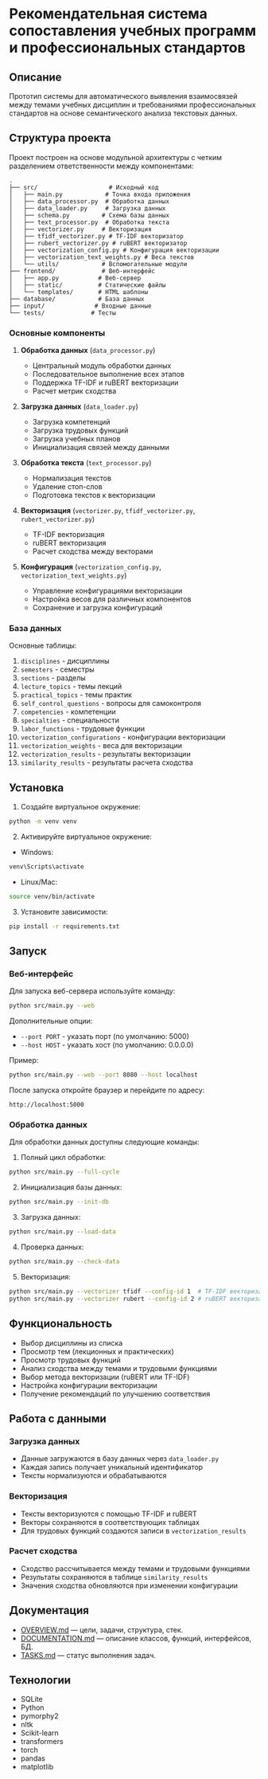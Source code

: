 # Рекомендательная система сопоставления учебных программ и профессиональных стандартов

## Описание
Прототип системы для автоматического выявления взаимосвязей между темами учебных дисциплин и требованиями профессиональных стандартов на основе семантического анализа текстовых данных.

## Структура проекта

Проект построен на основе модульной архитектуры с четким разделением ответственности между компонентами:

```
.
├── src/                    # Исходный код
│   ├── main.py            # Точка входа приложения
│   ├── data_processor.py  # Обработка данных
│   ├── data_loader.py     # Загрузка данных
│   ├── schema.py         # Схема базы данных
│   ├── text_processor.py  # Обработка текста
│   ├── vectorizer.py     # Векторизация
│   ├── tfidf_vectorizer.py # TF-IDF векторизатор
│   ├── rubert_vectorizer.py # ruBERT векторизатор
│   ├── vectorization_config.py # Конфигурация векторизации
│   ├── vectorization_text_weights.py # Веса текстов
│   └── utils/            # Вспомогательные модули
├── frontend/             # Веб-интерфейс
│   ├── app.py           # Веб-сервер
│   ├── static/          # Статические файлы
│   └── templates/       # HTML шаблоны
├── database/            # База данных
├── input/              # Входные данные
└── tests/             # Тесты
```

### Основные компоненты

1. **Обработка данных** (`data_processor.py`)
   - Центральный модуль обработки данных
   - Последовательное выполнение всех этапов
   - Поддержка TF-IDF и ruBERT векторизации
   - Расчет метрик сходства

2. **Загрузка данных** (`data_loader.py`)
   - Загрузка компетенций
   - Загрузка трудовых функций
   - Загрузка учебных планов
   - Инициализация связей между данными

3. **Обработка текста** (`text_processor.py`)
   - Нормализация текстов
   - Удаление стоп-слов
   - Подготовка текстов к векторизации

4. **Векторизация** (`vectorizer.py`, `tfidf_vectorizer.py`, `rubert_vectorizer.py`)
   - TF-IDF векторизация
   - ruBERT векторизация
   - Расчет сходства между векторами

5. **Конфигурация** (`vectorization_config.py`, `vectorization_text_weights.py`)
   - Управление конфигурациями векторизации
   - Настройка весов для различных компонентов
   - Сохранение и загрузка конфигураций

### База данных

Основные таблицы:
1. `disciplines` - дисциплины
2. `semesters` - семестры
3. `sections` - разделы
4. `lecture_topics` - темы лекций
5. `practical_topics` - темы практик
6. `self_control_questions` - вопросы для самоконтроля
7. `competencies` - компетенции
8. `specialties` - специальности
9. `labor_functions` - трудовые функции
10. `vectorization_configurations` - конфигурации векторизации
11. `vectorization_weights` - веса для векторизации
12. `vectorization_results` - результаты векторизации
13. `similarity_results` - результаты расчета сходства

## Установка

1. Создайте виртуальное окружение:
```bash
python -m venv venv
```

2. Активируйте виртуальное окружение:
- Windows:
```bash
venv\Scripts\activate
```
- Linux/Mac:
```bash
source venv/bin/activate
```

3. Установите зависимости:
```bash
pip install -r requirements.txt
```

## Запуск

### Веб-интерфейс
Для запуска веб-сервера используйте команду:
```bash
python src/main.py --web
```

Дополнительные опции:
- `--port PORT` - указать порт (по умолчанию: 5000)
- `--host HOST` - указать хост (по умолчанию: 0.0.0.0)

Пример:
```bash
python src/main.py --web --port 8080 --host localhost
```

После запуска откройте браузер и перейдите по адресу:
```
http://localhost:5000
```

### Обработка данных
Для обработки данных доступны следующие команды:

1. Полный цикл обработки:
```bash
python src/main.py --full-cycle
```

2. Инициализация базы данных:
```bash
python src/main.py --init-db
```

3. Загрузка данных:
```bash
python src/main.py --load-data
```

4. Проверка данных:
```bash
python src/main.py --check-data
```

5. Векторизация:
```bash
python src/main.py --vectorizer tfidf --config-id 1  # TF-IDF векторизация
python src/main.py --vectorizer rubert --config-id 2 # ruBERT векторизация
```

## Функциональность

- Выбор дисциплины из списка
- Просмотр тем (лекционных и практических)
- Просмотр трудовых функций
- Анализ сходства между темами и трудовыми функциями
- Выбор метода векторизации (ruBERT или TF-IDF)
- Настройка конфигурации векторизации
- Получение рекомендаций по улучшению соответствия

## Работа с данными

### Загрузка данных
- Данные загружаются в базу данных через `data_loader.py`
- Каждая запись получает уникальный идентификатор
- Тексты нормализуются и обрабатываются

### Векторизация
- Тексты векторизуются с помощью TF-IDF и ruBERT
- Векторы сохраняются в соответствующих таблицах
- Для трудовых функций создаются записи в `vectorization_results`

### Расчет сходства
- Сходство рассчитывается между темами и трудовыми функциями
- Результаты сохраняются в таблице `similarity_results`
- Значения сходства обновляются при изменении конфигурации

## Документация
- [OVERVIEW.md](OVERVIEW.md) — цели, задачи, структура, стек.
- [DOCUMENTATION.md](DOCUMENTATION.md) — описание классов, функций, интерфейсов, БД.
- [TASKS.md](TASKS.md) — статус выполнения задач.

## Технологии
- SQLite
- Python
- pymorphy2
- nltk
- Scikit-learn
- transformers
- torch
- pandas
- matplotlib
